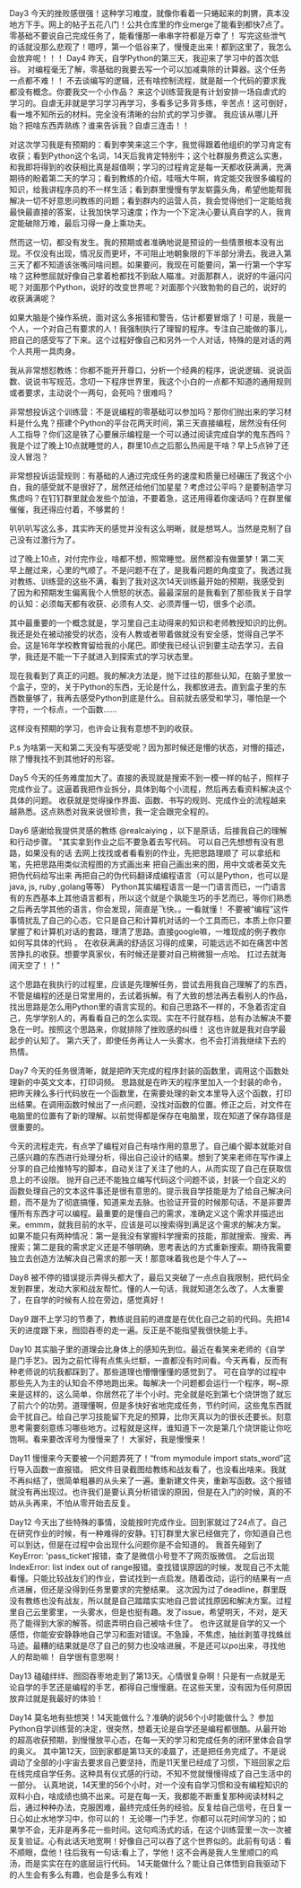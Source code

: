 Day3
  今天的挫败感很强！这种学习难度，就像你看着一只蜷起来的刺猬，真本没地方下手。网上的帖子五花八门！公共仓库里的作业merge了能看到都快7点了。零基础不要说自己完成任务了，能看懂那一串串字符都是万幸了！
  写完这些泄气的话就没那么悲观了！嗯哼，第一个低谷来了，慢慢走出来！都到这里了，我怎么会放弃呢！！！
Day4
  昨天，自学Python的第三天，我迎来了学习中的首次低谷。
  对编程毫无了解，零基础的我要去写一个可以加减乘除的计算器。这个任务一点都不难！！
  不去谈编写的逻辑，还有啥控制流程，就是敲一个代码的要求我都没有概念。你要我交一个小作品？
  来这个训练营我是有计划安排一场自虐式的学习的。自虐无非就是学习学习再学习，多看多记多背多练，辛苦点！这可倒好，看一堆不知所云的材料。完全没有清晰的台阶式的学习步骤。
  我应该从哪儿开始？把啥东西弄熟练？谁来告诉我？自虐三连击！！

  对这次学习我是有预期的：看到李笑来这三个字，我觉得跟着他组织的学习肯定有收获；看到Python这个名词，14天后我肯定特别牛；这个社群服务费这么实惠，和我即将得到的收获相比真是超值啊；学习的过程肯定是每一天都收获满满，充满期待的盼着第二天的学习；看到教练的介绍，哇哦大牛啊，肯定能交我很多编程的知识，给我讲程序员的不一样生活；看到群里慢慢有学友崭露头角，希望他能帮我解决一切不好意思问教练的问题；看到群内的运营人员，我会觉得他们一定能给我最快最直接的答案，让我加快学习速度；作为一个下定决心要认真自学的人，我肯定能破除万难，最后习得一身上乘功夫。

  然而这一切，都没有发生。我的预期或者准确地说是预设的一些情景根本没有出现。不仅没有出现，情况反而更坏，不可阻止地朝象限的下半部分滑去。我进入第三天了都不知道该张嘴问啥问题。如果要问，我现在可能要问，第一行第一个字写啥？这种憋屈就好像自己拿着枪都找不到敌人瞄准。对面那群人，说好的牛逼闪闪呢？对面那个Python，说好的改变世界呢？对面那个兴致勃勃的自己的，说好的收获满满呢？

  如果大脑是个操作系统，面对这么多报错和警告，估计都要冒烟了！可是，我是一个人，一个对自己有要求的人！我强制执行了理智的程序。专注自己能做的事儿，把自己的感受写了下来。这个过程好像自己和另外一个人对话，特殊的是对话的两个人共用一具肉身。

  我从非常想怼教练：你都不能开开尊口，分析一个经典的程序，说说逻辑、说说函数、说说书写规范，念叨一下程序世界里，我这个小白的一点都不知道的通用规则或者要求，主动说个一两句，会死吗？很难吗？

  非常想投诉这个训练营：不是说编程的零基础可以参加吗？那你们抛出来的学习材料是什么鬼？搭建个Python的平台花两天时间，第三天直接编程，居然没有任何人工指导？你们这是铁了心要展示编程是一个可以通过阅读完成自学的鬼东西吗？我是个过了晚上10点就睡觉的人，群里10点之后那么热闹是干啥？早上5点钟了还没人冒泡？

  非常想投诉运营规则：有基础的人通过完成任务的速度和质量已经碾压了我这个小白，我的感受就不是很好了，居然还给他们加星星？考虑过公平吗？是要制造学习焦虑吗？在钉钉群里就会发些个加油，不要着急，这还用得着你废话吗？在群里催催催，我还得应付着，不够累的！

  叭叭叭写这么多，其实昨天的感觉并没有这么明晰，就是想骂人。当然是克制了自己没有过激行为了。

  过了晚上10点，对付完作业，啥都不想，照常睡觉。居然都没有做噩梦！第二天早上醒过来，心里的气顺了。不是问题不在了，是我看问题的角度变了。我透过我对教练、训练营的这些不满，看到了我对这次14天训练最开始的预期，我感受到了因为和预期发生偏离我个人愤怒的状态。最最深层的是我看到了那些我关于自学的认知：必须每天都有收获、必须有人交、必须弄懂一切，很多个必须。

  其中最重要的一个概念就是，学习里自己主动得来的知识和老师教授知识的比例。我还是处在被动接受的状态，没有人教或者带着做就没有安全感，觉得自己学不会。这是16年学校教育留给我的小尾巴。即使我已经认识到要主动去学习，去自学，我还是不能一下子就进入到探索式的学习状态里。

  现在我看到了真正的问题。我的解决方法是，抛下过往的那些认知，在脑子里放一个盒子，空的，关于Python的东西，无论是什么，我都放进去。直到盒子里的东西数量够了，我再去感受Python到底是什么。目前就去感受和学习，哪怕是一个字符，一个标点，一个函数……

  这样没有预期的学习，也许会让我有意想不到的收获。

P.s 为啥第一天和第二天没有写感受呢？因为那时候还是懵的状态，对懵的描述，除了懵我找不到其他好的形容。

Day5
  今天的任务难度加大了。直接的表现就是搜索不到一模一样的帖子，照样子完成作业了。这逼着我把作业拆分，具体到每个小流程，然后再去看资料解决这个具体的问题。
  收获就是觉得操作界面、函数、书写的规则、完成作业的流程越来越熟悉。这点熟悉对我来说很珍贵，我一定会跟完全程的。

Day6
  感谢给我提供灵感的教练 @realcaiying ，以下是原话，后接我自己的理解和行动步骤。
  "其实拿到作业之后不要急着去写代码。
  可以自己先想想有没有思路，如果没有的话 去网上找找或者看看别的作业，先把思路理顺了
  可以拿纸和笔，先把思路用类似流程图的方式画出来
  把自己画出来的图，用中文或者英文先把伪代码给写出来
  再把自己的伪代码翻译成编程语言（可以是Python，也可以是java, js, ruby ,golang等等）
  Python其实编程语言一是一门语言而已，一门语言有的东西基本上其他语言都有，所以这个就是个孰能生巧的手艺而已，等你们熟悉之后再去学其他的语言，你会发现，简直是飞快。。一看就懂！
  不要被“编程”这件事情扰乱了自己的心态，它只是自己和计算机对话的一个工具而已，本质上你只要掌握了和计算机对话的套路，理清了思路。直接google嘛，一堆现成的例子教你如何写具体的代码 。
  在收获满满的舒适区习得的成果，可能远远不如在痛苦中苦苦挣扎的收获。想要学真家伙，有时候还是要对自己稍微狠一点哈。 扛过去就海阔天空了！！"

  这个思路在我执行的过程里，应该是先理解任务，尝试去用我自己理解了的东西，不管是编程的还是日常里用的，去试着拆解。有了大致的想法再去看别人的作品，找出思路是怎么用Python里的语言实现的。和自己思路不一样的，不急着否定自己，先学学别人的，再看看自己的怎么实现。实在不行就存档，总有办法解决不要急在一时。按照这个思路来，你就排除了挫败感的纠缠！
  这也许就是我对自学最起步的认知了。
  第六天了，即使任务再让人一头雾水，也不会打消我继续下去的热情。
  
Day7
  今天的任务很清晰，就是把昨天完成的程序封装的函数里，调用这个函数处理新的中英文文本，打印词频。
  思路就是在昨天的程序里加入一个封装的命令，把昨天辣么多行代码放在一个函数里，在需要处理的新文本里导入这个函数，打印出结果。在调用函数时候出了一点问题，没找对函数的位置。修正之后，对文件在电脑里的位置有了新的理解。以前觉得都是保存在电脑里，现在知道了保存路径是很重要的。

  今天的流程走完，有点学了编程对自己有啥作用的意思了。自己编个脚本就能对自己感兴趣的东西进行处理分析，得出自己设计的结果。想到了笑来老师在写作课上分享的自己给推特写的脚本，自动关注了关注了他的人，从而实现了自己在获取信息上的不设限。
  抛开自己还不能独立编写代码这个问题不谈，封装一个自定义的函数处理自己的文本这件事还是很有意思的。提示我自学技能是为了给自己解决问题，而不是为了彻底搞懂，知道来龙去脉。也验证开营的时候那句话，不是非要弄懂所有东西才可以编程。最重要的是懂自己的需求，准确定义这个需求并描述出来。emmm，就我目前的水平，应该是可以搜索得到满足这个需求的解决方案。如果不能只有两种情况：第一是我没有掌握科学搜索的技能，那就搜索、搜索、再搜索；第二是我的需求定义还是不够明确，思考表达的方式重新搜索。期待我需要独立去创造方法解决自己需求的那一天！那意味着我也是个牛人了~~

Day8
  被不停的错误提示弄得头都大了，最后又突破了一点点自我限制，把代码全发到群里，发动大家和战友帮忙。懂的人一句话，我就知道怎么改了。人太重要了，在自学的时候有人拉在旁边，感觉真好！

Day9
  跟不上学习的节奏了，教练说目前的进度是在优化自己之前的代码。先把14天的进度跟下来，囫囵吞枣的走一遍。反正是不能指望我很快能上手。

Day10
  其实脑子里的道理会比身体上的感知先到位。最近在看笑来老师的《自学是门手艺》。因为之前忙得有点焦头烂额，一直都没有时间看。今天再看，反而有种老师说的坑我都踩到了。那些道理也懵懵懂懂的感觉到了。
  可在自学的过程中那些先入为主的认知会不停地跑出来。每解决一个问题都会运行一个程序，啊~原来是这样的，这么简单，你居然花了半个小时。完全就是吃到第七个烧饼饱了就忘了前六个的功劳。道理懂啊，但是多快好省地完成任务，节约时间，这些鬼东西就会干扰自己。给自己学习技能留下充足的预算，比你天真以为的很长还要长。刻意思考需要刻意练习哪些地方。过程就是这样，谁知道下一次是第几个烧饼能让你吃饱啊。看来要改诨号为慢慢来了！
  大家好，我是慢慢来！

Day11
  慢慢来今天要被一个问题弄死了！“from mymodule import stats_word”这行导入函数一直报错。
  把文件目录截图给教练和战友看了，也没看出啥来。我就不再纠结了，很简单粗暴的从头来了一遍。重新建文件夹，重新写函数。这个报错就没有再出现过。也许我们是要认真分析错误的原因，但是在入门的时候，真的不妨从头再来，不怕从零开始去反复。

Day12
  今天出了些特殊的事情，没能按时完成作业。回到家就过了24点了。自己在研究作业的时候，有一种难得的安静。钉钉群里大家已经做完了，你知道自己也可以到达，但是在过程中会出现什么问题你是不会知道的。
  我首先碰到了KeyError: 'pass_ticket'报错，查了是微信小号登不了网页版微信。
  之后出现IndexError: list index out of range报错。查找错误原因的时候，发现自己不太能看懂。只能比较战友们的作业，尝试找到一点启发。随着改动，运行的结果有一点点进展，但还是没得到任务里要求的完整结果。
  这次因为过了deadline，群里既没有教练也没有战友，所以就是自己踏踏实实地自己尝试找原因和解决方案。过程里自己云里雾里，一头雾水，但是也挺有趣。发了issue，希望明天，不对，是天亮了能得到大家的解答。彻底弄明白自己被啥卡住了。
  也许这就是自学的又一个感悟，你能安安静静地自己学习和面对错误。不急躁，不焦虑，抽丝剥茧寻找蛛丝马迹。最糟的结果就是尽了自己的努力也没啥进展，不是还可以po出来，寻找他人的帮助嘛！
  自学很有意思啊！

Day13
  磕磕绊绊、囫囵吞枣地走到了第13天。心情很复杂啊！只是有一点就是无论自学的手艺还是编程的手艺，都得自己慢慢磨。在这些天里，没有因为任何原因放弃过就是我最好的体验！
  
Day14
  莫名地有些想哭！14天能做什么？准确的说56个小时能做什么？
  参加Python自学训练营的决定，很突然，想着无论是自学还是编程都很酷。从最开始的超高收获预期，到慢慢放平心态，在每一天的学习和完成任务的闭环里体会自学的奥义。
  其中第12天，回到家都是第13天的凌晨了，还是把任务完成了。不是说调动了全部的小宇宙去要求自己要坚持，而是11天里已经成了习惯，下班回家之后在线完成自学任务。这种具有仪式感的行动，不知不觉就慢慢得成了自己生活中的一部分。
  认真地说，14天里的56个小时，对一个没有自学习惯和没有编程知识的双料小白，啥成绩也搞不出来。可是在每一天，我都能不断重复那种阅读材料之后，通过种种办法，克服困难，最终完成任务的经验。反复给自己信号，在日复一日心如止水地学习中，你可以的！
  无论哪一门手艺，你都可以花时间学习的；如果学不会，无非是再多花一些时间。这句鸡汤式的话，在这个训练营里一次一次被反复验证。心有此话天地宽啊！好像自己可以吞了这个世界似的。此前有句话：看不顺眼，盘他！往后我有一句话:看上了，学他！这不会再是我人生里顺口的鸡汤，而是实实在在的底层运行代码。
  14天能做什么？能让自己体悟到自我驱动下的人生会有多么有趣，也会是多么有戏！













